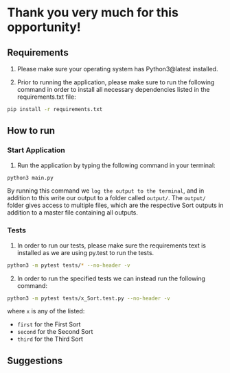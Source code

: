 # Thank you very much for this opportunity!
## Requirements

1. Please make sure your operating system has Python3@latest installed.

2. Prior to running the application, please make sure to run the following command in order to install all necessary dependencies listed in the requirements.txt file:

```zsh
pip install -r requirements.txt
```

## How to run
### Start Application

1. Run the application by typing the following command in your terminal:

```zsh
python3 main.py
```

By running this command we `log the output to the terminal`, and in addition to this write our output to a folder called `output/`. The `output/` folder gives access to multiple files, which are the respective Sort outputs in addition to a master file containing all outputs.

### Tests

1. In order to run our tests, please make sure the requirements text is installed as we are using py.test to run the tests.

```zsh 
python3 -m pytest tests/* --no-header -v
```

2.  In order to run the specified tests we can instead run the following command:

```zsh
python3 -m pytest tests/x_Sort.test.py --no-header -v
```

where `x` is any of the listed:

- `first` for the First Sort
- `second` for the Second Sort
- `third` for the Third Sort

## Suggestions